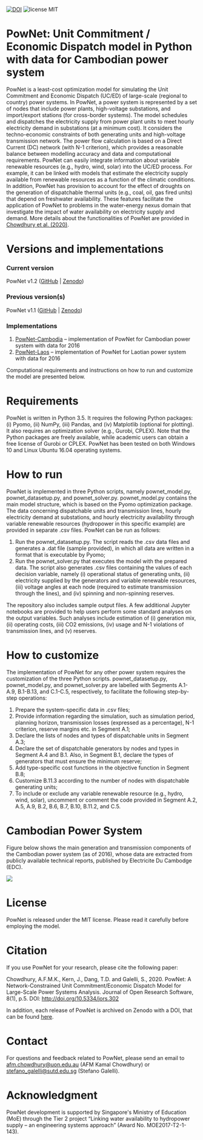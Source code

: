 [![DOI](https://zenodo.org/badge/DOI/10.5281/zenodo.3756750.svg)](https://doi.org/10.5281/zenodo.3756750) ![license MIT](https://img.shields.io/github/license/kamal0013/PowNet) 
# PowNet: Unit Commitment / Economic Dispatch model in Python with data for Cambodian power system
PowNet is a least-cost optimization model for simulating the Unit Commitment and Economic Dispatch (UC/ED) of large-scale (regional to country) power systems. In PowNet, a power system is represented by a set of nodes that include power plants, high-voltage substations, and import/export stations (for cross-border systems). The model schedules and dispatches the electricity supply from power plant units to meet hourly electricity demand in substations (at a minimum cost). It considers the techno-economic constraints of both generating units and high-voltage transmission network. The power flow calculation is based on a Direct Current (DC) network (with N-1 criterion), which provides a reasonable balance between modelling accuracy and data and computational requirements. PowNet can easily integrate information about variable renewable resources (e.g., hydro, wind, solar) into the UC/ED process. For example, it can be linked with models that estimate the electricity supply available from renewable resources as a function of the climatic conditions. In addition, PowNet has provision to account for the effect of droughts on the generation of dispatchable thermal units (e.g., coal, oil, gas fired units) that depend on freshwater availability. These features facilitate the application of PowNet to problems in the water-energy nexus domain that investigate the impact of water availability on electricity supply and demand. More details about the functionalities of PowNet are provided in [Chowdhury et al. (2020)](https://openresearchsoftware.metajnl.com/articles/10.5334/jors.302/).

# Versions and implementations
### Current version
PowNet v1.2 ([GitHub](https://github.com/kamal0013/PowNet/tree/v1.2) | [Zenodo](link))

### Previous version(s)
PowNet v1.1 ([GitHub](https://github.com/kamal0013/PowNet/tree/v1.1) | [Zenodo](https://zenodo.org/record/3756750))

### Implementations
1.	[PowNet-Cambodia](https://github.com/kamal0013/PowNet) – implementation of PowNet for Cambodian power system with data for 2016
2.	[PowNet-Laos](https://github.com/kamal0013/PowNet-Laos) – implementation of PowNet for Laotian power system with data for 2016

Computational requirements and instructions on how to run and customize the model are presented below.

# Requirements
PowNet is written in Python 3.5. It requires the following Python packages: (i) Pyomo, (ii) NumPy, (iii) Pandas, and (iv) Matplotlib (optional for plotting). It also requires an optimization solver (e.g., Gurobi, CPLEX). Note that the Python packages are freely available, while academic users can obtain a free license of Gurobi or CPLEX. PowNet has been tested on both Windows 10 and Linux Ubuntu 16.04 operating systems.

# How to run
PowNet is implemented in three Python scripts, namely pownet_model.py, pownet_datasetup.py, and pownet_solver.py. pownet_model.py contains the main model structure, which is based on the Pyomo optimization package. The data concerning dispatchable units and transmission lines, hourly electricity demand at substations, and hourly electricity availability through variable renewable resources (hydropower in this specific example) are provided in separate .csv files. PowNet can be run as follows:

1.	Run the pownet_datasetup.py. The script reads the .csv data files and generates a .dat file (sample provided), in which all data are written in a format that is executable by Pyomo;
2.	Run the pownet_solver.py that executes the model with the prepared data. The script also generates .csv files containing the values of each decision variable, namely (i) operational status of generating units, (ii) electricity supplied by the generators and variable renewable resources, (iii) voltage angles at each node (required to estimate transmission through the lines), and (iv) spinning and non-spinning reserves.

The repository also includes sample output files. A few additional Jupyter notebooks are provided to help users perform some standard analyses on the output variables. Such analyses include estimation of (i) generation mix, (ii) operating costs, (iii) CO2 emissions, (iv) usage and N-1 violations of transmission lines, and (v) reserves.

# How to customize
The implementation of PowNet for any other power system requires the customization of the three Python scripts. pownet_datasetup.py, pownet_model.py, and pownet_solver.py are labelled with Segments A.1-A.9, B.1-B.13, and C.1-C.5, respectively, to facilitate the following step-by-step operations:

1.	Prepare the system-specific data in .csv files;
2.	Provide information regarding the simulation, such as simulation period, planning horizon, transmission losses (expressed as a percentage), N-1 criterion, reserve margins etc. in Segment A.1;
3.	Declare the lists of nodes and types of dispatchable units in Segment A.3;
4.	Declare the set of dispatchable generators by nodes and types in Segment A.4 and B.1. Also, in Segment B.1, declare the types of generators that must ensure the minimum reserve;
5.	Add type-specific cost functions in the objective function in Segment B.8; 
6.	Customize B.11.3 according to the number of nodes with dispatchable generating units;
7.	To include or exclude any variable renewable resource (e.g., hydro, wind, solar), uncomment or comment the code provided in Segment A.2, A.5, A.9, B.2, B.6, B.7, B.10, B.11.2, and C.5.

# Cambodian Power System
Figure below shows the main generation and transmission components of the Cambodian power system (as of 2016), whose data are extracted from publicly available technical reports, published by Electricite Du Cambodge (EDC).

![](https://github.com/kamal0013/PowNet/blob/master/fig2_Cambodia_grid.jpg)


# License
PowNet is released under the MIT license. Please read it carefully before employing the model.

# Citation
If you use PowNet for your research, please cite the following paper:

Chowdhury, A.F.M.K., Kern, J., Dang, T.D. and Galelli, S., 2020. PowNet: A Network-Constrained Unit Commitment/Economic Dispatch Model for Large-Scale Power Systems Analysis. Journal of Open Research Software, 8(1), p.5. DOI: http://doi.org/10.5334/jors.302

In addition, each release of PowNet is archived on Zenodo with a DOI, that can be found [here](https://doi.org/10.5281/zenodo.3756750).

# Contact
For questions and feedback related to PowNet, please send an email to afm.chowdhury@uon.edu.au (AFM Kamal Chowdhury) or stefano_galelli@sutd.edu.sg (Stefano Galelli).

# Acknowledgment
PowNet development is supported by Singapore's Ministry of Education (MoE) through the Tier 2 project “Linking water availability to hydropower supply – an engineering systems approach” (Award No. MOE2017-T2-1-143).
